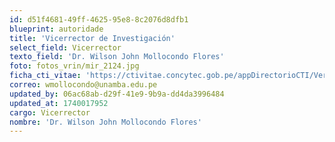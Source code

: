 ```yaml
---
id: d51f4681-49ff-4625-95e8-8c2076d8dfb1
blueprint: autoridade
title: 'Vicerrector de Investigación'
select_field: Vicerrector
texto_field: 'Dr. Wilson John Mollocondo Flores'
foto: fotos_vrin/mir_2124.jpg
ficha_cti_vitae: 'https://ctivitae.concytec.gob.pe/appDirectorioCTI/VerDatosInvestigador.do?id_investigador=4889'
correo: wmollocondo@unamba.edu.pe
updated_by: 06ac68ab-d29f-41e9-9b9a-dd4da3996484
updated_at: 1740017952
cargo: Vicerrector
nombre: 'Dr. Wilson John Mollocondo Flores'
---
```

